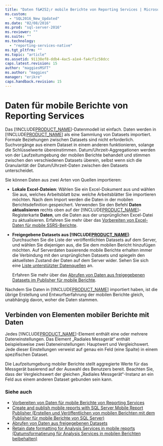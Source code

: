 ```yaml
---
title: "Daten f&#252;r mobile Berichte von Reporting Services | Microsoft Docs"
ms.custom: 
  - "SQL2016_New_Updated"
ms.date: "02/08/2016"
ms.prod: "sql-server-2016"
ms.reviewer: ""
ms.suite: ""
ms.technology: 
  - "reporting-services-native"
ms.tgt_pltfrm: ""
ms.topic: "article"
ms.assetid: 91138ef8-ddb4-4ac5-a1e4-fa4cf1c58dcc
caps.latest.revision: 15
author: "maggiesMSFT"
ms.author: "maggies"
manager: "erikre"
caps.handback.revision: 15
---
```

# Daten f&#252;r mobile Berichte von Reporting Services
Das [!INCLUDE[PRODUCT_NAME](../../includes/ss-mobilereptpub-long.md)]-Datenmodell ist einfach. Daten werden in [!INCLUDE[PRODUCT_NAME](../../includes/ss-mobilereptpub-short.md)] als eine Sammlung von Datasets importiert. Formale Beziehungen zwischen Datasets sind nicht erforderlich. Suchvorgänge aus einem Dataset in einem anderen funktionieren, solange die Schlüsselwerte übereinstimmen. Datum/Uhrzeit-Aggregationen werden von der Laufzeitumgebung der mobilen Berichte behandelt und stimmen zwischen den verschiedenen Datasets überein, selbst wenn sich die Granularität der Datum/Uhrzeit-Daten zwischen den Datasets unterscheidet.   
  
Sie können Daten aus zwei Arten von Quellen importieren:   
  
* **Lokale Excel-Dateien**: Wählen Sie ein Excel-Dokument aus und wählen Sie aus, welches Arbeitsblatt bzw. welche Arbeitsblätter Sie importieren möchten. Nach dem Import werden die Daten in der mobilen Berichtsdefinition gespeichert. Verwenden Sie den Befehl **Daten aktualisieren** rechts oben auf der [!INCLUDE[PRODUCT_NAME](../../includes/ss-mobilereptpub-short.md)]-Registerkarte **Daten**, um die Daten aus der ursprünglichen Excel-Datei zu aktualisieren. Erfahren Sie mehr über das [Vorbereiten von Excel-Daten für mobile SSRS-Berichte](../../reporting-services/mobile-reports/prepare-excel-data-for-reporting-services-mobile-reports.md).  
  
* **Freigegebene Datasets aus [!INCLUDE[PRODUCT_NAME](../../includes/server-product-name.md)]**: Durchsuchen Sie die Liste der veröffentlichten Datasets auf dem Server, und wählen Sie diejenigen aus, die Sie dem mobilen Bericht hinzufügen möchten. Auf Serverdaten basierende mobile Berichte erhalten immer die Verbindung mit den ursprünglichen Datasets und spiegeln den aktuellsten Zustand der Daten auf dem Server wider. Sehen Sie sich eine [Liste unterstützter Datenquellen](https://msdn.microsoft.com/library/ms159219.aspx) an.   
  
  Erfahren Sie mehr über das [Abrufen von Daten aus freigegebenen Datasets im Publisher für mobile Berichte](../../reporting-services/mobile-reports/get-data-from-shared-datasets-in-reporting-services-mobile-reports.md).  
  
Nachdem Sie Daten in [!INCLUDE[PRODUCT_NAME](../../includes/ss-mobilereptpub-short.md)] importiert haben, ist die übrige Erstellung und Entwurfserfahrung der mobilen Berichte gleich, unabhängig davon, woher die Daten stammen.   
  
## Verbinden von Elementen mobiler Berichte mit Daten ##  
  
Jedes [!INCLUDE[PRODUCT_NAME](../../includes/short-product-name.md)]-Element enthält eine oder mehrere Dateneinstellungen. Das Element „Radiales Messgerät“ enthält beispielsweise zwei Dateneinstellungen: Hauptwert und Vergleichswert. Jede dieser Einstellungen verweist auf genau ein Feld (eine Spalte) in einem spezifischen Dataset.   
  
Die Laufzeitumgebung mobiler Berichte stellt aggregierte Werte für das Messgerät basierend auf der Auswahl des Benutzers bereit. Beachten Sie, dass der Vergleichswert der gleichen „Radiales Messgerät“-Instanz an ein Feld aus einem anderen Dataset gebunden sein kann.   
  
### Siehe auch  
-  [Vorbereiten von Daten für mobile Berichte von Reporting Services](../../reporting-services/mobile-reports/prepare-data-for-reporting-services-mobile-reports.md)
- [Create and publish mobile reports with SQL Server Mobile Report Publisher (Erstellen und Veröffentlichen von mobilen Berichten mit dem Publisher für mobile Berichte von SQL Server)](../../reporting-services/mobile-reports/create-mobile-reports-with-sql-server-mobile-report-publisher.md)  
- [Abrufen von Daten aus freigegebenen Datasets](../../reporting-services/mobile-reports/get-data-from-shared-datasets-in-reporting-services-mobile-reports.md)
- [Retain date formatting for Analysis Services in mobile reports (Datumsformatierung für Analysis Services in mobilen Berichten beibehalten)](../../reporting-services/mobile-reports/retain-date-formatting-for-analysis-services-in-mobile-reports.md) 
  
  
